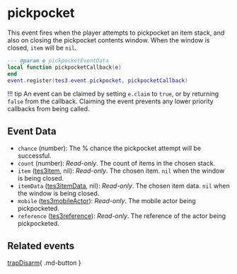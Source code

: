 # pickpocket
<div class="search_terms" style="display: none">pickpocket</div>

<!---
	This file is autogenerated. Do not edit this file manually. Your changes will be ignored.
	More information: https://github.com/MWSE/MWSE/tree/master/docs
-->

This event fires when the player attempts to pickpocket an item stack, and also on closing the pickpocket contents window. When the window is closed, `item` will be `nil`.

```lua
--- @param e pickpocketEventData
local function pickpocketCallback(e)
end
event.register(tes3.event.pickpocket, pickpocketCallback)
```

!!! tip
	An event can be claimed by setting `e.claim` to `true`, or by returning `false` from the callback. Claiming the event prevents any lower priority callbacks from being called.

## Event Data

* `chance` (number): The % chance the pickpocket attempt will be successful.
* `count` (number): *Read-only*. The count of items in the chosen stack.
* `item` ([tes3item](../types/tes3item.md), nil): *Read-only*. The chosen item. `nil` when the window is being closed.
* `itemData` ([tes3itemData](../types/tes3itemData.md), nil): *Read-only*. The chosen item data. `nil` when the window is being closed.
* `mobile` ([tes3mobileActor](../types/tes3mobileActor.md)): *Read-only*. The mobile actor being pickpocketed.
* `reference` ([tes3reference](../types/tes3reference.md)): *Read-only*. The reference of the actor being pickpocketed.


## Related events

[trapDisarm](./trapDisarm.md){ .md-button }

